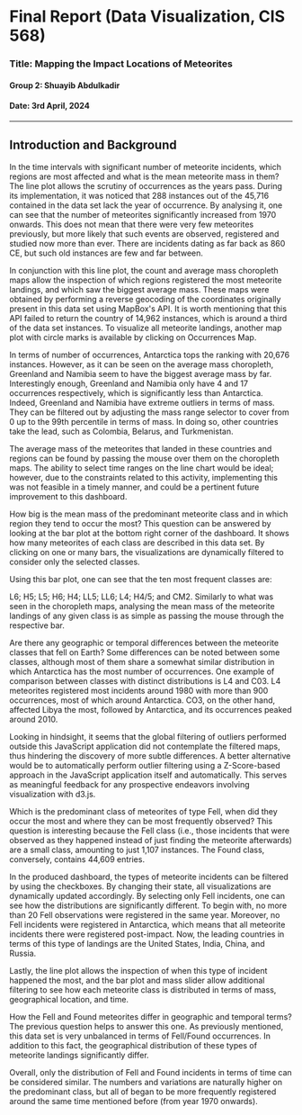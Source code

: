 # Final Report (Data Visualization, CIS 568)
###  Title: Mapping the Impact Locations of Meteorites 
#### Group 2: Shuayib Abdulkadir
#### Date: 3rd April, 2024

________________________

## Introduction and Background

In the time intervals with significant number of meteorite incidents, which regions are most affected and what is the mean meteorite mass in them?
The line plot allows the scrutiny of occurrences as the years pass. During its implementation, it was noticed that 288 instances out of the 45,716 contained in the data set lack the year of occurrence. By analysing it, one can see that the number of meteorites significantly increased from 1970 onwards. This does not mean that there were very few meteorites previously, but more likely that such events are observed, registered and studied now more than ever. There are incidents dating as far back as 860 CE, but such old instances are few and far between.

In conjunction with this line plot, the count and average mass choropleth maps allow the inspection of which regions registered the most meteorite landings, and which saw the biggest average mass. These maps were obtained by performing a reverse geocoding of the coordinates originally present in this data set using MapBox's API. It is worth mentioning that this API failed to return the country of 14,962 instances, which is around a third of the data set instances. To visualize all meteorite landings, another map plot with circle marks is available by clicking on Occurrences Map.

In terms of number of occurrences, Antarctica tops the ranking with 20,676 instances. However, as it can be seen on the average mass choropleth, Greenland and Namibia seem to have the biggest average mass by far. Interestingly enough, Greenland and Namibia only have 4 and 17 occurrences respectively, which is significantly less than Antarctica. Indeed, Greenland and Namibia have extreme outliers in terms of mass. They can be filtered out by adjusting the mass range selector to cover from 0 up to the 99th percentile in terms of mass. In doing so, other countries take the lead, such as Colombia, Belarus, and Turkmenistan.

The average mass of the meteorites that landed in these countries and regions can be found by passing the mouse over them on the choropleth maps. The ability to select time ranges on the line chart would be ideal; however, due to the constraints related to this activity, implementing this was not feasible in a timely manner, and could be a pertinent future improvement to this dashboard.

How big is the mean mass of the predominant meteorite class and in which region they tend to occur the most?
This question can be answered by looking at the bar plot at the bottom right corner of the dashboard. It shows how many meteorites of each class are described in this data set. By clicking on one or many bars, the visualizations are dynamically filtered to consider only the selected classes.

Using this bar plot, one can see that the ten most frequent classes are:

L6;
H5;
L5;
H6;
H4;
LL5;
LL6;
L4;
H4/5; and
CM2.
Similarly to what was seen in the choropleth maps, analysing the mean mass of the meteorite landings of any given class is as simple as passing the mouse through the respective bar.

Are there any geographic or temporal differences between the meteorite classes that fell on Earth?
Some differences can be noted between some classes, although most of them share a somewhat similar distribution in which Antarctica has the most number of occurrences. One example of comparison between classes with distinct distributions is L4 and C03. L4 meteorites registered most incidents around 1980 with more than 900 occurrences, most of which around Antarctica. CO3, on the other hand, affected Libya the most, followed by Antarctica, and its occurrences peaked around 2010.

Looking in hindsight, it seems that the global filtering of outliers performed outside this JavaScript application did not contemplate the filtered maps, thus hindering the discovery of more subtle differences. A better alternative would be to automatically perform outlier filtering using a Z-Score-based approach in the JavaScript application itself and automatically. This serves as meaningful feedback for any prospective endeavors involving visualization with d3.js.

Which is the predominant class of meteorites of type Fell, when did they occur the most and where they can be most frequently observed?
This question is interesting because the Fell class (i.e., those incidents that were observed as they happened instead of just finding the meteorite afterwards) are a small class, amounting to just 1,107 instances. The Found class, conversely, contains 44,609 entries.

In the produced dashboard, the types of meteorite incidents can be filtered by using the checkboxes. By changing their state, all visualizations are dynamically updated accordingly. By selecting only Fell incidents, one can see how the distributions are significantly different. To begin with, no more than 20 Fell observations were registered in the same year. Moreover, no Fell incidents were registered in Antarctica, which means that all meteorite incidents there were registered post-impact. Now, the leading countries in terms of this type of landings are the United States, India, China, and Russia.

Lastly, the line plot allows the inspection of when this type of incident happened the most, and the bar plot and mass slider allow additional filtering to see how each meteorite class is distributed in terms of mass, geographical location, and time.

How the Fell and Found meteorites differ in geographic and temporal terms?
The previous question helps to answer this one. As previously mentioned, this data set is very unbalanced in terms of Fell/Found occurrences. In addition to this fact, the geographical distribution of these types of meteorite landings significantly differ.

Overall, only the distribution of Fell and Found incidents in terms of time can be considered similar. The numbers and variations are naturally higher on the predominant class, but all of began to be more frequently registered around the same time mentioned before (from year 1970 onwards).
